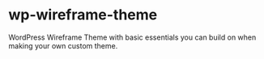 # wp-wireframe-theme
WordPress Wireframe Theme with basic essentials you can build on when making your own custom theme.
